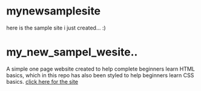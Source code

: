 # mynewsamplesite
here is the sample site i just created... :)
# my_new_sampel_wesite..
A simple one page website created to help complete beginners learn HTML basics, which in this repo has also been styled to help beginners learn CSS basics.
[click here for the site](site)
